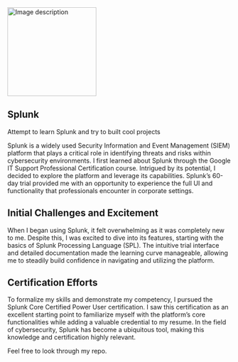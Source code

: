 <img src="https://github.com/user-attachments/assets/61eae57a-2e18-4389-a04d-c08e38e55952" alt="Image description" width="200">

##  Splunk 
Attempt to learn Splunk and try to built cool projects

Splunk is a widely used Security Information and Event Management (SIEM) platform that plays a critical role in identifying threats and risks within cybersecurity environments. I first learned about Splunk through the Google IT Support Professional Certification course. Intrigued by its potential, I decided to explore the platform and leverage its capabilities. Splunk’s 60-day trial provided me with an opportunity to experience the full UI and functionality that professionals encounter in corporate settings.

## Initial Challenges and Excitement

When I began using Splunk, it felt overwhelming as it was completely new to me. Despite this, I was excited to dive into its features, starting with the basics of Splunk Processing Language (SPL). The intuitive trial interface and detailed documentation made the learning curve manageable, allowing me to steadily build confidence in navigating and utilizing the platform.

## Certification Efforts

To formalize my skills and demonstrate my competency, I pursued the Splunk Core Certified Power User certification. I saw this certification as an excellent starting point to familiarize myself with the platform’s core functionalities while adding a valuable credential to my resume. In the field of cybersecurity, Splunk has become a ubiquitous tool, making this knowledge and certification highly relevant.

Feel free to look through my repo. 

